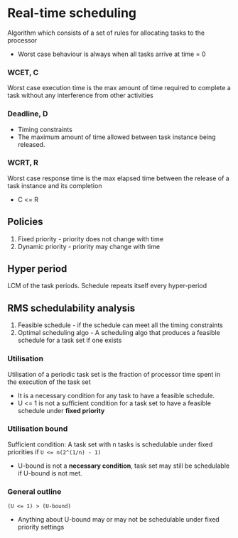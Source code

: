 # Real-time scheduling

Algorithm which consists of a set of rules for allocating tasks to the processor

- Worst case behaviour is always when all tasks arrive at time = 0

### WCET, C
Worst case execution time is the max amount of time required to complete a task without any interference from other activities

### Deadline, D

- Timing constraints
- The maximum amount of time allowed between task instance being released.

### WCRT, R
Worst case response time is the max elapsed time between the release of a task instance and its completion

- C <= R

## Policies 

1. Fixed priority - priority does not change with time 
2. Dynamic priority - priority may change with time

## Hyper period
LCM of the task periods. Schedule repeats itself every hyper-period


## RMS schedulability analysis
1. Feasible schedule - if the schedule can meet all the timing constraints
2. Optimal scheduling algo - A scheduling algo that produces a feasible schedule for a task set if one exists

### Utilisation
Utilisation of a periodic task set is the fraction of processor time spent in the execution of the task set

- It is a necessary condition for any task to have a feasible schedule.
- U <= 1 is not a sufficient condition for a task set to have a feasible schedule under **fixed priority**

### Utilisation bound
Sufficient condition: A task set with n tasks is schedulable under fixed priorities if ```U <= n(2^(1/n) - 1)```

- U-bound is not a **necessary condition**, task set may still be schedulable if U-bound is not met.

### General outline
```(U <= 1) > (U-bound)```
- Anything about U-bound may or may not be schedulable under fixed priority settings
